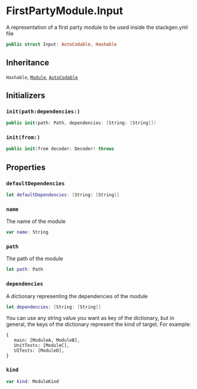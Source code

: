 # FirstPartyModule.Input

A representation of a first party module to be used inside the stackgen.yml file

``` swift
public struct Input: AutoCodable, Hashable
```

## Inheritance

`Hashable`, [`Module`](/Module), [`AutoCodable`](/AutoCodable)

## Initializers

### `init(path:dependencies:)`

``` swift
public init(path: Path, dependencies: [String: [String]])
```

### `init(from:)`

``` swift
public init(from decoder: Decoder) throws
```

## Properties

### `defaultDependencies`

``` swift
let defaultDependencies: [String: [String]]
```

### `name`

The name of the module

``` swift
var name: String
```

### `path`

The path of the module

``` swift
let path: Path
```

### `dependencies`

A dictionary representing the dependencies of the module

``` swift
let dependencies: [String: [String]]
```

You can use any string value you want as key of the dictionary, but in general,
the keys of the dictionary represent the kind of target. For example:

``` 
{
   main: [ModuleA, ModuleB],
   UnitTests: [ModuleC],
   UITests: [ModuleD],
}
```

### `kind`

``` swift
var kind: ModuleKind
```
